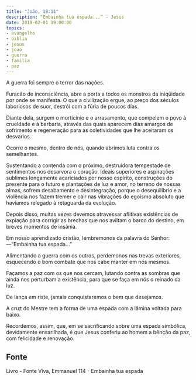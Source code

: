 ```yaml
---
title: "João, 18:11"
description: “Embainha tua espada...” - Jesus
date: 2019-02-01 19:00:00
topics: 
- evangelho
- biblia
- jesus
- joao
- guerra
- familia
- paz
---
```


A guerra foi sempre o terror das nações.

Furacão de inconsciência, abre a porta a todos os monstros da iniqüidade
por onde se manifesta. O que a civilização ergue, ao preço dos séculos laboriosos de
suor, destrói com a fúria de poucos dias.

Diante dela, surgem o morticínio e o arrasamento, que compelem o povo à
crueldade e à barbaria, através das quais aparecem dias amargos de sofrimento e
regeneração para as coletividades que lhe aceitaram os desvarios.

Ocorre o mesmo, dentro de nós, quando abrimos luta contra os
semelhantes.

Sustentando a contenda com o próximo, destruidora tempestade de
sentimentos nos desarvora o coração. Ideais superiores e aspirações sublimes
longamente acariciados por nosso espírito, construções do presente para o futuro e
plantações de luz e amor, no terreno de nossas almas, sofrem desabamento e
desintegração, porque o desequilíbrio e a violência nos fazem tremer e cair nas
vibrações do egoísmo absoluto que havíamos relegado à retaguarda da evolução.

Depois disso, muitas vezes devemos atravessar aflitivas existências de
expiação para corrigir as brechas que nos aviltam o barco do destino, em breves
momentos de insânia.

Em nosso aprendizado cristão, lembremo­nos da palavra do Senhor:
—“Embainha tua espada...”

Alimentando a guerra com os outros, perdemo­nos nas trevas exteriores,
esquecendo o bom combate que nos cabe manter em nós mesmos.

Façamos a paz com os que nos cercam, lutando contra as sombras que
ainda nos perturbam a existência, para que se faça em nós o reinado da luz.

De lança em riste, jamais conquistaremos o bem que desejamos.

A cruz do Mestre tem a forma de uma espada com a lâmina voltada para
baixo.

Recordemos, assim, que, em se sacrificando sobre uma espada simbólica,
devidamente ensarilhada, é que Jesus conferiu ao homem a bênção da paz, com
felicidade e renovação.


## Fonte
Livro - Fonte Viva, Emmanuel
114 - Embainha tua espada
